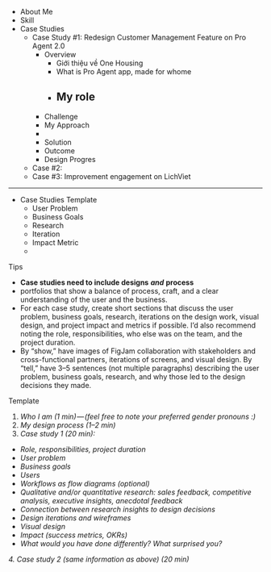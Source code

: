 - About Me
- Skill
- Case Studies
	- Case Study #1: Redesign Customer Management Feature on Pro Agent 2.0
		- Overview
			- Giới thiệu về One Housing
			- What is Pro Agent app, made for whome
			- My role
				- 
		- Challenge
		- My Approach
		- 
		- Solution
		- Outcome
		- Design Progres
	- Case #2: 
	- Case #3: Improvement engagement on LichViet
---
- Case Studies Template
	- User Problem
	- Business Goals
	- Research
	- Iteration
	- Impact Metric
	- 

Tips
- **Case studies need to include designs** _**and**_ **process**
- portfolios that show a balance of process, craft, and a clear understanding of the user and the business.
- For each case study, create short sections that discuss the user problem, business goals, research, iterations on the design work, visual design, and project impact and metrics if possible. I’d also recommend noting the role, responsibilities, who else was on the team, and the project duration.
- By “show,” have images of FigJam collaboration with stakeholders and cross-functional partners, iterations of screens, and visual design. By “tell,” have 3–5 sentences (not multiple paragraphs) describing the user problem, business goals, research, and why those led to the design decisions they made.

Template

1. _Who I am (1 min) — (feel free to note your preferred gender pronouns :)_
2. _My design process (1–2 min)_
3. _Case study 1 (20 min):_ 

- _Role, responsibilities, project duration_
- _User problem_
- _Business goals_
- _Users_
- _Workflows as flow diagrams (optional)_ 
- _Qualitative and/or quantitative research: sales feedback, competitive analysis, executive insights, anecdotal feedback_
- _Connection between research insights to design decisions_
- _Design iterations and wireframes_
- _Visual design_
- _Impact (success metrics, OKRs)_
- _What would you have done differently? What surprised you?_
    

_4. Case study 2 (same information as above) (20 min)_